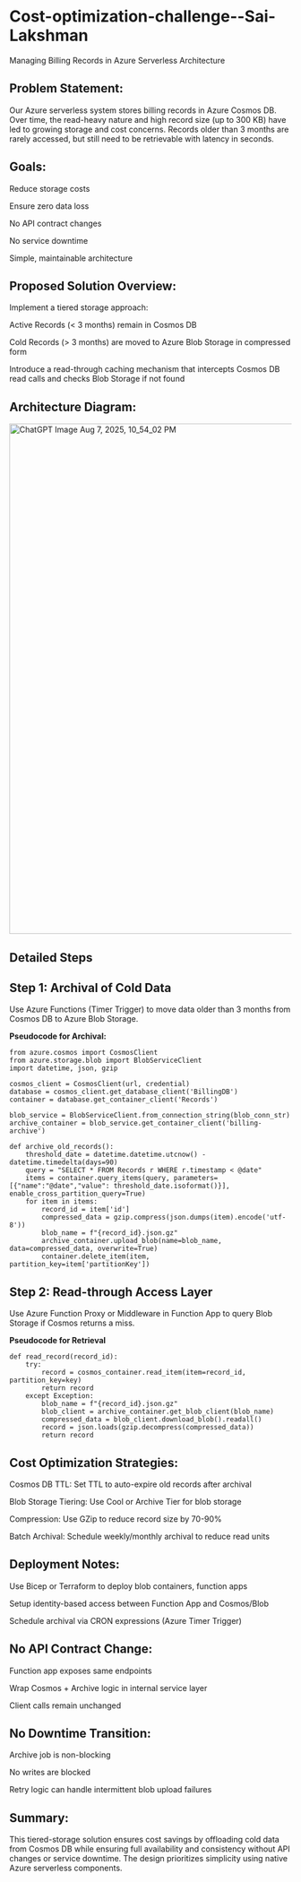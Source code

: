 # Cost-optimization-challenge--Sai-Lakshman
Managing Billing Records in Azure Serverless Architecture

Problem Statement:
------------------
Our Azure serverless system stores billing records in Azure Cosmos DB. Over time, the read-heavy nature and high record size (up to 300 KB) have led to growing storage and cost concerns. Records older than 3 months are rarely accessed, but still need to be retrievable with latency in seconds.

Goals:
------
Reduce storage costs

Ensure zero data loss

No API contract changes

No service downtime

Simple, maintainable architecture

Proposed Solution Overview:
---------------------------
Implement a tiered storage approach:

Active Records (< 3 months) remain in Cosmos DB

Cold Records (> 3 months) are moved to Azure Blob Storage in compressed form

Introduce a read-through caching mechanism that intercepts Cosmos DB read calls and checks Blob Storage if not found

Architecture Diagram:
---------------------
<img width="1536" height="911" alt="ChatGPT Image Aug 7, 2025, 10_54_02 PM" src="https://github.com/user-attachments/assets/7b72c24b-041b-4341-96a1-0b65d95adb4c" />

Detailed Steps
--------------
Step 1: Archival of Cold Data
-----------------------------
Use Azure Functions (Timer Trigger) to move data older than 3 months from Cosmos DB to Azure Blob Storage.

**Pseudocode for Archival:**
```
from azure.cosmos import CosmosClient
from azure.storage.blob import BlobServiceClient
import datetime, json, gzip

cosmos_client = CosmosClient(url, credential)
database = cosmos_client.get_database_client('BillingDB')
container = database.get_container_client('Records')

blob_service = BlobServiceClient.from_connection_string(blob_conn_str)
archive_container = blob_service.get_container_client('billing-archive')

def archive_old_records():
    threshold_date = datetime.datetime.utcnow() - datetime.timedelta(days=90)
    query = "SELECT * FROM Records r WHERE r.timestamp < @date"
    items = container.query_items(query, parameters=[{"name":"@date","value": threshold_date.isoformat()}], enable_cross_partition_query=True)
    for item in items:
        record_id = item['id']
        compressed_data = gzip.compress(json.dumps(item).encode('utf-8'))
        blob_name = f"{record_id}.json.gz"
        archive_container.upload_blob(name=blob_name, data=compressed_data, overwrite=True)
        container.delete_item(item, partition_key=item['partitionKey'])
```

Step 2: Read-through Access Layer
---------------------------------
Use Azure Function Proxy or Middleware in Function App to query Blob Storage if Cosmos returns a miss.

**Pseudocode for Retrieval**
```
def read_record(record_id):
    try:
        record = cosmos_container.read_item(item=record_id, partition_key=key)
        return record
    except Exception:
        blob_name = f"{record_id}.json.gz"
        blob_client = archive_container.get_blob_client(blob_name)
        compressed_data = blob_client.download_blob().readall()
        record = json.loads(gzip.decompress(compressed_data))
        return record
```

Cost Optimization Strategies:
-----------------------------
Cosmos DB TTL: Set TTL to auto-expire old records after archival

Blob Storage Tiering: Use Cool or Archive Tier for blob storage

Compression: Use GZip to reduce record size by 70-90%

Batch Archival: Schedule weekly/monthly archival to reduce read units

Deployment Notes:
-----------------

Use Bicep or Terraform to deploy blob containers, function apps

Setup identity-based access between Function App and Cosmos/Blob

Schedule archival via CRON expressions (Azure Timer Trigger)

No API Contract Change:
-----------------------
Function app exposes same endpoints

Wrap Cosmos + Archive logic in internal service layer

Client calls remain unchanged

No Downtime Transition:
-----------------------
Archive job is non-blocking

No writes are blocked

Retry logic can handle intermittent blob upload failures

Summary:
--------
This tiered-storage solution ensures cost savings by offloading cold data from Cosmos DB while ensuring full availability and consistency without API changes or service downtime. The design prioritizes simplicity using native Azure serverless components.


